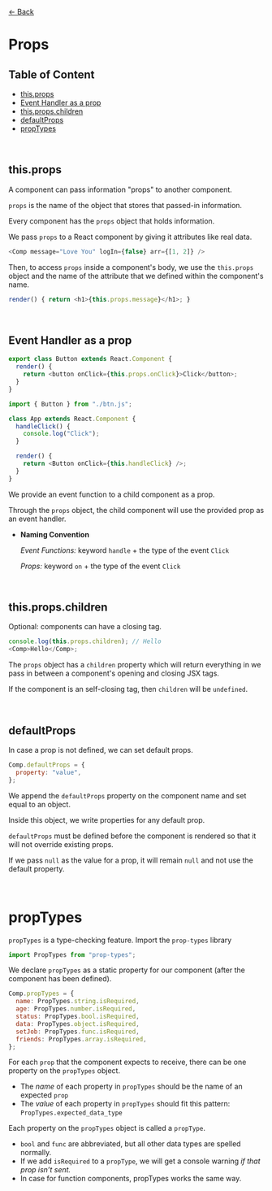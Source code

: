 [&larr; Back](./README.md)

# Props

## Table of Content

- [this.props](#thisprops)
- [Event Handler as a prop](#event-handler-as-a-prop)
- [this.props.children](#thispropschildren)
- [defaultProps](#defaultprops)
- [propTypes](#proptypes)

<br>

## this.props

A component can pass information "props" to another component.

`props` is the name of the object that stores that passed-in information.

Every component has the `props` object that holds information.

We pass `props` to a React component by giving it attributes like real data.

```js
<Comp message="Love You" logIn={false} arr={[1, 2]} />
```

Then, to access `props` inside a component's body, we use the `this.props` object and the name of the attribute that we defined within the component's name.

```js
render() { return <h1>{this.props.message}</h1>; }
```

<br>

## Event Handler as a prop

```js
export class Button extends React.Component {
  render() {
    return <button onClick={this.props.onClick}>Click</button>;
  }
}
```

```js
import { Button } from "./btn.js";

class App extends React.Component {
  handleClick() {
    console.log("Click");
  }

  render() {
    return <Button onClick={this.handleClick} />;
  }
}
```

We provide an event function to a child component as a prop.

Through the `props` object, the child component will use the provided prop as an event handler.

- **Naming Convention**

  _Event Functions:_ keyword `handle` + the type of the event `Click`

  _Props:_ keyword `on` + the type of the event `Click`

<br>

## this.props.children

Optional: components can have a closing tag.

```js
console.log(this.props.children); // Hello
<Comp>Hello</Comp>;
```

The `props` object has a `children` property which will return everything in we pass in between a component's opening and closing JSX tags.

If the component is an self-closing tag, then `children` will be `undefined`.

<br>

## defaultProps

In case a prop is not defined, we can set default props.

```js
Comp.defaultProps = {
  property: "value",
};
```

We append the `defaultProps` property on the component name and set equal to an object.

Inside this object, we write properties for any default prop.

`defaultProps` must be defined before the component is rendered so that it will not override existing props.

If we pass `null` as the value for a prop, it will remain `null` and not use the default property.

<br>

# propTypes

`propTypes` is a type-checking feature. Import the `prop-types` library

```js
import PropTypes from "prop-types";
```

We declare `propTypes` as a static property for our component (after the component has been defined).

```js
Comp.propTypes = {
  name: PropTypes.string.isRequired,
  age: PropTypes.number.isRequired,
  status: PropTypes.bool.isRequired,
  data: PropTypes.object.isRequired,
  setJob: PropTypes.func.isRequired,
  friends: PropTypes.array.isRequired,
};
```

For each `prop` that the component expects to receive, there can be one property on the `propTypes` object.

- The _name_ of each property in `propTypes` should be the name of an expected `prop`
- The _value_ of each property in `propTypes` should fit this pattern: `PropTypes.expected_data_type`

Each property on the `propTypes` object is called a `propType`.

- `bool` and `func` are abbreviated, but all other data types are spelled normally.
- If we add `isRequired` to a `propType`, we will get a console warning _if that prop isn’t sent._
- In case for function components, propTypes works the same way.

<br>
